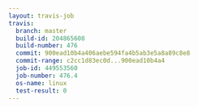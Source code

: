 ```yaml
---
layout: travis-job
travis:
  branch: master
  build-id: 204865608
  build-number: 476
  commit: 900ead10b4a406aebe594fa4b5ab3e5a8a89c8e8
  commit-range: c2cc1d83ec0d...900ead10b4a4
  job-id: 449553560
  job-number: 476.4
  os-name: linux
  test-result: 0
---
```

